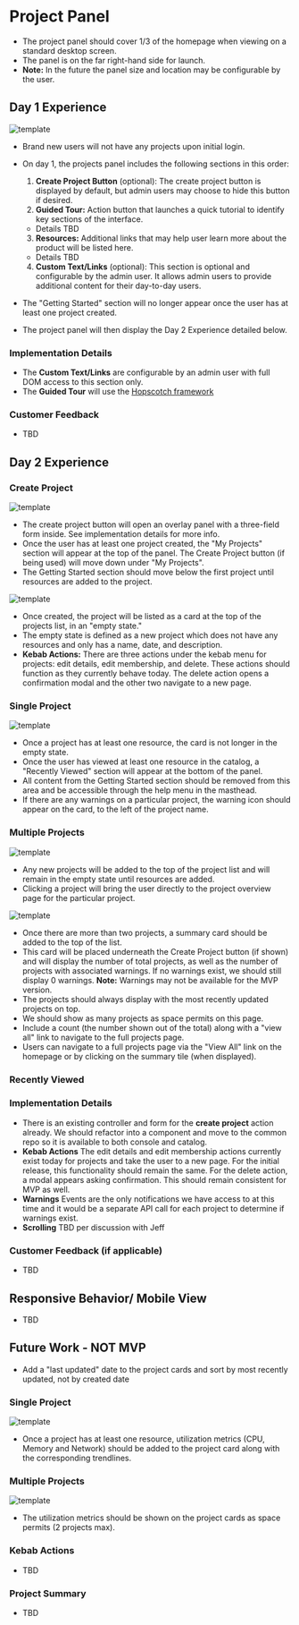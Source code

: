 # Project Panel
- The project panel should cover 1/3 of the homepage when viewing on a standard desktop screen.
- The panel is on the far right-hand side for launch.
- **Note:** In the future the panel size and location may be configurable by the user.

## Day 1 Experience
![template](img/OpenShiftMall_Day1-ProjectsBar-1B.png)

- Brand new users will not have any projects upon initial login.
- On day 1, the projects panel includes the following sections in this order:
  1. **Create Project Button** (optional): The create project button is displayed by default, but admin users may choose to hide this button if desired.
  2. **Guided Tour:** Action button that launches a quick tutorial to identify key sections of the interface.
    * Details TBD
  3. **Resources:** Additional links that may help user learn more about the product will be listed here.
    * Details TBD
  4. **Custom Text/Links** (optional): This section is optional and configurable by the admin user. It allows admin users to provide additional content for their day-to-day users.

- The "Getting Started" section will no longer appear once the user has at least one project created.
- The project panel will then display the Day 2 Experience detailed below.

### Implementation Details
- The **Custom Text/Links** are configurable by an admin user with full DOM access to this section only.
- The **Guided Tour** will use the [Hopscotch framework](http://linkedin.github.io/hopscotch/)

### Customer Feedback
- TBD


## Day 2 Experience

### Create Project
![template](img/OpenShiftMall_Day1-ProjectsBar-2B.png)

- The create project button will open an overlay panel with a three-field form inside. See implementation details for more info.
- Once the user has at least one project created, the "My Projects" section will appear at the top of the panel. The Create Project button (if being used) will move down under "My Projects".
- The Getting Started section should move below the first project until resources are added to the project.

![template](img/OpenShiftMall_Day1-ProjectsBar-3B.png)

- Once created, the project will be listed as a card at the top of the projects list, in an "empty state."
- The empty state is defined as a new project which does not have any resources and only has a name, date, and description.
- **Kebab Actions:** There are three actions under the kebab menu for projects: edit details, edit membership, and delete. These actions should function as they currently behave today. The delete action opens a confirmation modal and the other two navigate to a new page.

### Single Project
![template](img/OpenShiftMall_Day1-ProjectsBar-4B.png)
- Once a project has at least one resource, the card is not longer in the empty state.
- Once the user has viewed at least one resource in the catalog, a "Recently Viewed" section will appear at the bottom of the panel.
- All content from the Getting Started section should be removed from this area and be accessible through the help menu in the masthead.
- If there are any warnings on a particular project, the warning icon should appear on the card, to the left of the project name.

### Multiple Projects
![template](img/OpenShiftMall_Day1-ProjectsBar-5B.png)

- Any new projects will be added to the top of the project list and will remain in the empty state until resources are added.
- Clicking a project will bring the user directly to the project overview page for the particular project.

![template](img/OpenShiftMall_Day1-ProjectsBar-7B.png)

- Once there are more than two projects, a summary card should be added to the top of the list.
- This card will be placed underneath the Create Project button (if shown) and will display the number of total projects, as well as the number of projects with associated warnings. If no warnings exist, we should still display 0 warnings. **Note:** Warnings may not be available for the MVP version.
- The projects should always display with the most recently updated projects on top.
- We should show as many projects as space permits on this page.
- Include a count (the number shown out of the total) along with a "view all" link to navigate to the full projects page.
- Users can navigate to a full projects page via the "View All" link on the homepage or by clicking on the summary tile (when displayed).

### Recently Viewed

### Implementation Details
- There is an existing controller and form for the **create project** action already.  We should refactor into a component and move to the common repo so it is available to both console and catalog.
- **Kebab Actions** The edit details and edit membership actions currently exist today for projects and take the user to a new page. For the initial release, this functionality should remain the same. For the delete action, a modal appears asking confirmation. This should remain consistent for MVP as well.
- **Warnings** Events are the only notifications we have access to at this time and it would be a separate API call for each project to determine if warnings exist.
- **Scrolling** TBD per discussion with Jeff

### Customer Feedback (if applicable)
- TBD

## Responsive Behavior/ Mobile View
- TBD  




## Future Work - NOT MVP
- Add a "last updated" date to the project cards and sort by most recently updated, not by created date

### Single Project
![template](img/OpenShiftMall_Day1-ProjectsBar-4.png)
- Once a project has at least one resource, utilization metrics (CPU, Memory and Network) should be added to the project card along with the corresponding trendlines.

### Multiple Projects
![template](img/OpenShiftMall_Day1-ProjectsBar-6.png)
- The utilization metrics should be shown on the project cards as space permits (2 projects max).

### Kebab Actions
- TBD

### Project Summary
- TBD
